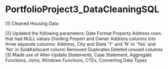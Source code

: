 # PortfolioProject3_DataCleaningSQL
[1] Cleaned Housing Data 

[2] Updated the following parameters:
      Date Format
      Property Address rows that had NULL values
      Dividing Propert and Owner Address columns into three separate columns: Address, City and State
      'Y' and 'N' to 'Yes' and 'No' in SoldAsVacant column
      Removed Duplicates
      Deleted unused columns
[3] Made use of Alter-Update Statements, Case Statement, Aggregate Functions, Joins, Windows Functions, CTEs, Converting Data Types
